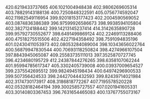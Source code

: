 420.6219433737665
406.1021004948438
402.9806269605314
403.78829143188136
400.7250848322591
405.0756774592047
402.11982549116954
399.92018153177423
402.2004590569052
403.0874836386389
396.97599926586673
398.9938594105804
402.3827124188442
399.14213145237414
414.3142635890728
399.95792730552677
398.6491499869124
402.22469113288406
400.47518275515506
402.4227194358492
398.7591094835196
401.02430411053973
402.08053284089004
398.10343656022764
400.56879947830544
400.70693118250824
398.4274966107504
397.8843945065087
409.25583735111013
397.3525870727745
396.4234680195729
412.24387844276265
398.6358107062244
401.95994785617347
405.3302405739008
400.03937009654527
399.2375542695512
399.9824945198434
400.64974296900533
399.507356424533
398.24427044432593
399.82439714021984
402.3174730173917
408.3186818772267
407.7195578520228
402.05328182464194
399.3002585727557
407.0201941605331
403.30140803367453
396.7631654465083
400.13767755073167